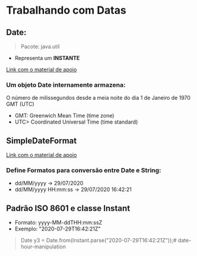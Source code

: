 # Trabalhando com Datas

## Date: 

> Pacote: java.util
- Representa um **INSTANTE**

[Link com o material de apoio](https://dosc.oracle.com/javase/10/docs/api/java/util/Date.html)
### Um objeto Date internamente armazena:
O número de milissegundos desde a meia noite do dia 1 de Janeiro de 1970 GMT (UTC)
- GMT: Greenwich Mean Time (time zone)
- UTC> Coordinated Universal Time (time standard)

## SimpleDateFormat
[Link com o material de apoio](https://docs.oracle.com/javase/10/docs/api/java/text/SimpleDateFormat.html)
### Define Formatos para conversão entre Date e String:
 
- dd/MM/yyyy -> 29/07/2020
- dd/MM/yyyy HH:mm:ss -> 29/07/2020 16:42:21

## Padrão ISO 8601 e classe Instant
 
- Formato: yyyy-MM-ddTHH:mm:ssZ
- Exemplo: "2020-07-29T16:42:21Z"
> Date y3 = Date.from(Instant.parse("2020-07-29T16:42:21Z"));# date-hour-manipulation
